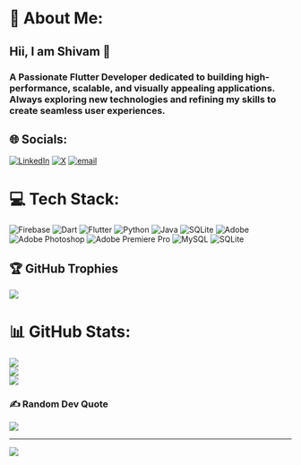 # 💫 About Me:
## Hii, I am Shivam 👋
### A Passionate Flutter Developer dedicated to building high-performance, scalable, and visually appealing applications. Always exploring new technologies and refining my skills to create seamless user experiences. 

## 🌐 Socials:
[![LinkedIn](https://img.shields.io/badge/LinkedIn-%230077B5.svg?logo=linkedin&logoColor=white)](https://linkedin.com/in/sh1vamm) [![X](https://img.shields.io/badge/X-black.svg?logo=X&logoColor=white)](https://x.com/@shivam_error) [![email](https://img.shields.io/badge/Email-D14836?logo=gmail&logoColor=white)](mailto:shivam55.dev@gmail.com) 

# 💻 Tech Stack:
![Firebase](https://img.shields.io/badge/firebase-a08021?style=for-the-badge&logo=firebase&logoColor=ffcd34)  ![Dart](https://img.shields.io/badge/dart-%230175C2.svg?style=for-the-badge&logo=dart&logoColor=white) ![Flutter](https://img.shields.io/badge/Flutter-%2302569B.svg?style=for-the-badge&logo=Flutter&logoColor=white) ![Python](https://img.shields.io/badge/python-3670A0?style=for-the-badge&logo=python&logoColor=ffdd54) ![Java](https://img.shields.io/badge/java-%23ED8B00.svg?style=for-the-badge&logo=openjdk&logoColor=white) ![SQLite](https://img.shields.io/badge/sqlite-%2307405e.svg?style=for-the-badge&logo=sqlite&logoColor=white) ![Adobe](https://img.shields.io/badge/adobe-%23FF0000.svg?style=for-the-badge&logo=adobe&logoColor=white) ![Adobe Photoshop](https://img.shields.io/badge/adobe%20photoshop-%2331A8FF.svg?style=for-the-badge&logo=adobe%20photoshop&logoColor=white) ![Adobe Premiere Pro](https://img.shields.io/badge/Adobe%20Premiere%20Pro-9999FF.svg?style=for-the-badge&logo=Adobe%20Premiere%20Pro&logoColor=white) ![MySQL](https://img.shields.io/badge/mysql-4479A1.svg?style=for-the-badge&logo=mysql&logoColor=white) ![SQLite](https://img.shields.io/badge/sqlite-%2307405e.svg?style=for-the-badge&logo=sqlite&logoColor=white)
## 🏆 GitHub Trophies
![](https://github-profile-trophy.vercel.app/?username=1Shibam&theme=radical&no-frame=false&no-bg=true&margin-w=4)



# 📊 GitHub Stats:
![](https://github-readme-stats.vercel.app/api?username=1Shibam&theme=blue_navy&hide_border=false&include_all_commits=false&count_private=false)<br/>
![](https://nirzak-streak-stats.vercel.app/?user=1Shibam&theme=blue_navy&hide_border=false)<br/>
![](https://github-readme-stats.vercel.app/api/top-langs/?username=1Shibam&theme=blue_navy&hide_border=false&include_all_commits=false&count_private=false&layout=compact)

### ✍️ Random Dev Quote
![](https://quotes-github-readme.vercel.app/api?type=horizontal&theme=radical)

---
[![](https://visitcount.itsvg.in/api?id=1Shibam&icon=0&color=0)](https://visitcount.itsvg.in)

<!-- Proudly created with GPRM ( https://gprm.itsvg.in ) -->
